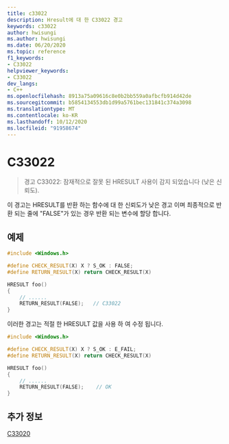 ```yaml
---
title: c33022
description: Hresult에 대 한 C33022 경고
keywords: c33022
author: hwisungi
ms.author: hwisungi
ms.date: 06/20/2020
ms.topic: reference
f1_keywords:
- C33022
helpviewer_keywords:
- C33022
dev_langs:
- C++
ms.openlocfilehash: 8913a75a09616c8e0b2bb559a0afbcfb914d42de
ms.sourcegitcommit: b5854134553db1d99a5761bec131841c374a3098
ms.translationtype: MT
ms.contentlocale: ko-KR
ms.lasthandoff: 10/12/2020
ms.locfileid: "91958674"
---
```

# <a name="c33022"></a>C33022

> 경고 C33022: 잠재적으로 잘못 된 HRESULT 사용이 감지 되었습니다 (낮은 신뢰도).

이 경고는 HRESULT를 반환 하는 함수에 대 한 신뢰도가 낮은 경고 이며 최종적으로 반환 되는 줄에 "FALSE"가 있는 경우 반환 되는 변수에 할당 합니다.

## <a name="example"></a>예제

```cpp
#include <Windows.h>

#define CHECK_RESULT(X) X ? S_OK : FALSE;
#define RETURN_RESULT(X) return CHECK_RESULT(X)

HRESULT foo()
{
    // ......
    RETURN_RESULT(FALSE);   // C33022
}
```

이러한 경고는 적절 한 HRESULT 값을 사용 하 여 수정 됩니다.

```cpp
#include <Windows.h>

#define CHECK_RESULT(X) X ? S_OK : E_FAIL;
#define RETURN_RESULT(X) return CHECK_RESULT(X)

HRESULT foo()
{
    // ......
    RETURN_RESULT(FALSE);    // OK
}
```

## <a name="see-also"></a>추가 정보

[C33020](./c33020.md)
